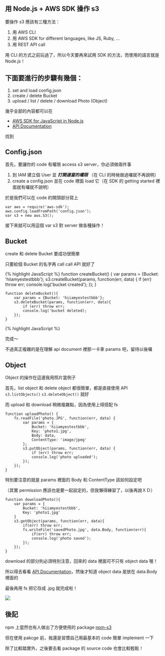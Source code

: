 用 Node.js + AWS SDK 操作 s3
---

要操作 s3 應該有三種方法：

1. 用 AWS CLI
1. 用 AWS SDK for different languages, like JS, Ruby, ...
1. 用 REST API call 

用 CLI 的方式之前玩過了，所以今天要再來試用 SDK 的方法，而使用的語言就是 Node.js！

下面要進行的步驟有幾個：
---
1. set and load config.json
2. create / delete Bucket
3. upload / list / delete / download Photo (Object)

幾乎全部的內容都可以在

* [AWS SDK for JavaScript in Node.js][aws-sdk] 
* [API Documentation][aws-sdk-api] 

找到

Config.json
---
首先，要讓你的 code 有權限 access s3 server，你必須做兩件事

1. 到 IAM 建立個 User 並 ***打開適當的權限*** （在 CLI 的時候做過囉就不再說明）
2. create a config.json 並在 code 裡面 load 它（在 SDK 的 getting started 裡面就有囉就不說明） 

於是我們可以在 code 的開頭部分寫上

    var aws = require('aws-sdk');
	aws.config.loadFromPath('config.json');
	var s3 = new aws.S3();

接下來就可以用這個 var s3 對 server 做各種操作！

Bucket
---
create 和 delete Bucket 要成功很簡單

只要給個 Bucket 的名字再 call call API 就好了

{% highlight JavaScript %}
    function createBucket() {
    	var params = {Bucket: 'hiiamyestestbbb'};
    	s3.createBucket(params, function(err, data) {
    		if (err) throw err;
          	console.log('bucket created');
        });
    }       

    function deleteBucket(){
		var params = {Bucket: 'hiiamyestestbbb'};
    	s3.deleteBucket(params, function(err, data){
			if (err) throw err;
			console.log('bucket deleted);
		});
	}
{% highlight JavaScript %}         

完成～

不過真正複雜的是在理解 api document 裡那一卡車 params 吧，留待以後囉


Object
---
Object 的操作在這邊我用照片當例子

首先，list object 和 delete object 都很簡單，都是直接使用 API `s3.listObjects()` `s3.deleteObject()` 就好

而 upload 和 download 稍微複雜點，因為使用上得搭配 fs

    function uploadPhoto() {
        fs.readFile('photo.JPG', function(err, data) {
            var params = {
                Bucket: 'hiiamyestestbbb',
                Key: 'photo1.jpg',
                Body: data,
                ContentType: 'image/jpeg'
            };
            s3.putObject(params, function(err, data) {
                if (err) throw err;
                console.log('photo uploaded');             
            });
        });
    }

特別要注意的就是 params 裡面的 Body 和 ContentType 該如何設定吧

（其實 permission 應該也是要一起設定的，但我懶得練習了，以後再說ＸＤ）

    function downloadPhoto(){
        var params = {
            Bucket: 'hiiamyestestbbb',
            Key: 'photo1.jpg'
        }
        s3.getObject(params, function(err, data){
            if(err) throw err;
            fs.writeFile('savedPhoto.jpg', data.Body, function(err){
                if(err) throw err;
                console.log('photo saved');
            });
        });
    }

download 的部分則必須特別注意，回來的 data 裡面可不只有 object data 喔！ 

所以得去看看 [API Documentation][aws-sdk-api]，然後才知道 object data 是放在 data.Body 裡面的

最後再用 fs 把它存成 .jpg 就完成啦！

<img src="{{site.url}}/img/2014-08-31/folder.png">

後記
---

npm 上當然也有人做出了方便使用的 package [npm-s3] 

但在使用 pakcge 前，我還是習慣自己用最基本的 code 簡單 implement 一下

除了比較踏實外，之後要去看 package 的 source code 也會比較輕鬆！


[npm-s3]: https://www.npmjs.org/package/s3
[aws-sdk]: http://aws.amazon.com/sdk-for-node-js/
[aws-sdk-api]: http://docs.aws.amazon.com/AWSJavaScriptSDK/latest/frames.html